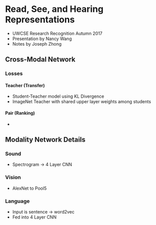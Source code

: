 # Read, See, and Hearing Representations
- UWCSE Research Recognition Autumn 2017
- Presentation by Nancy Wang
- Notes by Joseph Zhong

## Cross-Modal Network
### Losses

#### Teacher (Transfer)
- Student-Teacher model using KL Divergence
- ImageNet Teacher with shared upper layer weights among students

#### Pair (Ranking) 
- 


##  Modality Network Details
### Sound
- Spectrogram -> 4 Layer CNN

### Vision
- AlexNet to Pool5

### Language
- Input is sentence -> word2vec
- Fed into 4 Layer CNN